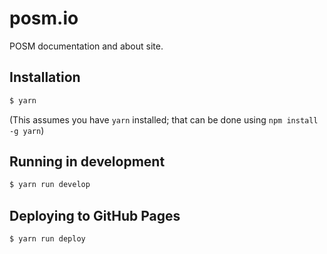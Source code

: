 # posm.io

POSM documentation and about site.

## Installation

```bash
$ yarn
```

(This assumes you have `yarn` installed; that can be done using `npm install -g yarn`)

## Running in development

```bash
$ yarn run develop
```

## Deploying to GitHub Pages

```bash
$ yarn run deploy
```
